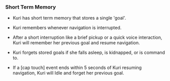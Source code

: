 ### Short Term Memory

* Kuri has short term memory that stores a single 'goal'.
* Kuri remembers whenever navigation is interrupted.
* After a short interruption like a brief pickup or a quick voice interaction, Kuri will remember her previous goal and resume navigation.

* Kuri forgets stored goals if she falls asleep, is kidnapped, or is command to.
* If a [cap touch] event ends within 5 seconds of Kuri resuming navigation, Kuri will Idle and forget her previous goal.
